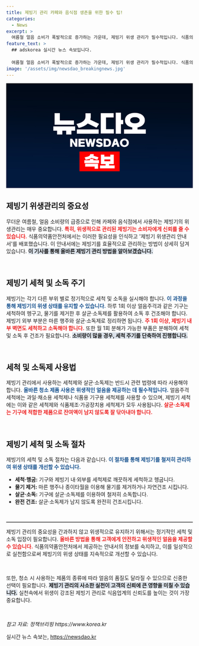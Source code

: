 ```yaml
---
title: 제빙기 관리 카페와 음식점 생존을 위한 필수 팁!
categories:
  - News
excerpt: >
  여름철 얼음 소비가 폭발적으로 증가하는 가운데, 제빙기 위생 관리가 필수적입니다. 식품의약품안전처가 제공하는 제빙기 위생관리 안내서를 통해 안전하고 깨끗한 얼음을 즐기는 방법을 살펴보세요!
feature_text: >
  ## adskorea 실시간 뉴스 속보입니다.

  여름철 얼음 소비가 폭발적으로 증가하는 가운데, 제빙기 위생 관리가 필수적입니다. 식품의약품안전처가 제공하는 제빙기 위생관리 안내서를 통해 안전하고 깨끗한 얼음을 즐기는 방법을 살펴보세요!
image: '/assets/img/newsdao_breakingnews.jpg'
---
```


<p><img src="/assets/img/newsdao_breakingnews.jpg" alt="adskorea 속보" /></p>

<h2 data-ke-size="size26">제빙기 위생관리의 중요성</h2>

<p data-ke-size="size16">무더운 여름철, 얼음 소비량의 급증으로 인해 카페와 음식점에서 사용하는 제빙기의 위생관리는 매우 중요합니다. <b><span style="color: #ee2323;">특히, 위생적으로 관리된 제빙기는 소비자에게 신뢰를 줄 수 있습니다.</span></b> 식품의약품안전처에서는 이러한 필요성을 인식하고 '제빙기 위생관리 안내서'를 배포했습니다. 이 안내서에는 제빙기를 효율적으로 관리하는 방법이 상세히 담겨 있습니다. <b><span style="background-color: #21538527;">이 기사를 통해 올바른 제빙기 관리 방법을 알아보겠습니다.</span></b></p>

<p data-ke-size="size16">&nbsp;</p>

<h2 data-ke-size="size26">제빙기 세척 및 소독 주기</h2>

<p data-ke-size="size16">제빙기는 각기 다른 부위 별로 정기적으로 세척 및 소독을 실시해야 합니다. <b><span style="color: #1a5490;">이 과정을 통해 제빙기의 위생 상태를 유지할 수 있습니다.</span></b> 하루 1회 이상 얼음주걱과 같은 기구는 세척하여 헹구고, 물기를 제거한 후 살균·소독제를 활용하여 소독 후 건조해야 합니다. 제빙기 외부 부분은 마른 행주와 살균·소독제로 정리하면 됩니다. <b><span style="color: #ee2323;">주 1회 이상, 제빙기 내부 벽면도 세척하고 소독해야 합니다.</span></b> 또한 월 1회 분해가 가능한 부품은 분해하여 세척 및 소독 후 건조가 필요합니다. <b><span style="background-color: #21538527;">소비량이 많을 경우, 세척 주기를 단축하여 진행합니다.</span></b></p>

<p data-ke-size="size16">&nbsp;</p>

<h2 data-ke-size="size26">세척 및 소독제 사용법</h2>

<p data-ke-size="size16">제빙기 관리에서 사용하는 세척제와 살균·소독제는 반드시 관련 법령에 따라 사용해야 합니다. <b><span style="color: #1a5490;">올바른 청소 제품 사용은 위생적인 얼음을 제공하는 데 필수적입니다.</span></b> 얼음주걱 세척에는 과일·채소용 세척제나 식품용 기구용 세척제를 사용할 수 있으며, 제빙기 세척에는 이와 같은 세척제와 식품제조·가공장치용 세척제가 모두 사용됩니다. <b><span style="color: #ee2323;">살균·소독제는 기구에 적합한 제품으로 잔여액이 남지 않도록 잘 닦아내야 합니다.</span></b></p>

<p data-ke-size="size16">&nbsp;</p>

<h2 data-ke-size="size26">제빙기 세척 및 소독 절차</h2>

<p data-ke-size="size16">제빙기의 세척 및 소독 절차는 다음과 같습니다. <b><span style="color: #1a5490;">이 절차를 통해 제빙기를 철저히 관리하여 위생 상태를 개선할 수 있습니다.</span></b></p>

<ul>
    <li><b>세척·헹굼:</b> 기구와 제빙기 내·외부를 세척제로 깨끗하게 세척하고 헹굽니다.</li>
    <li><b>물기 제거:</b> 마른 행주나 종이타월을 이용해 물기를 제거하거나 자연건조 시킵니다.</li>
    <li><b>살균·소독:</b> 기구에 살균·소독제를 이용하여 철저히 소독합니다.</li>
    <li><b>완전 건조:</b> 살균·소독제가 남지 않도록 완전히 건조시킵니다.</li>
</ul>

<p data-ke-size="size16">&nbsp;</p>

<hr style="height: 2px; border: none; background-color: #555;">

<p data-ke-size="size16">제빙기 관리의 중요성을 간과하지 않고 위생적으로 유지하기 위해서는 정기적인 세척 및 소독 입장이 필요합니다. <b><span style="color: #ee2323;">올바른 방법을 통해 고객에게 안전하고 위생적인 얼음을 제공할 수 있습니다.</span></b> 식품의약품안전처에서 제공하는 안내서의 정보를 숙지하고, 이를 일상적으로 실천함으로써 제빙기의 위생 상태를 지속적으로 개선할 수 있습니다.</p>

<p data-ke-size="size16">&nbsp;</p>

<p data-ke-size="size16">또한, 청소 시 사용하는 제품의 종류에 따라 얼음의 품질도 달라질 수 있으므로 신중한 선택이 필요합니다. <b><span style="background-color: #21538527;">제빙기 관리의 사소한 실천이 고객의 신뢰에 큰 영향을 미칠 수 있습니다.</span></b> 실천속에서 위생이 강조된 제빙기 관리로 식음업계의 신뢰도를 높이는 것이 가장 중요합니다.</p>

<p data-ke-size="size16">&nbsp;</p>

<p data-ke-size="size16"><i>참고 자료: 정책브리핑 https://www.korea.kr</i></p>
실시간 뉴스 속보는, <a href="https://newsdao.kr" rel="dofollow">https://newsdao.kr</a>


